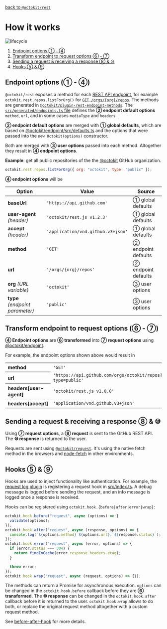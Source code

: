 [back to `@octokit/rest`](.)

# How it works

![lifecycle](assets/lifecycle.png)

<!-- ①②③④⑤⑥⑦⑧⑨⑩ -->

1. [Endpoint options ① - ④](#endpoint-options)
2. [Transform endpoint to request options ⑥ - ⑦](#transform)
3. [Sending a request & receiving a response ⑧ & ⑩](#request)
4. [Hooks ⑤ & ⑨](#request)

<a name="endpoint-options"></a>

## Endpoint options (① - ④)

`@octokit/rest` exposes a method for each [REST API endpoint](https://docs.github.com/en/rest/reference/), for example `octokit.rest.repos.listForOrg()` for [`GET /orgs/{org}/repos`](https://docs.github.com/en/rest/reference/repos/#list-organization-repositories). The methods are generated in [`@octokit/plugin-rest-endpoint-methods`](https://github.com/octokit/plugin-rest-endpoint-methods.js/). The [`src/generated/endpoints.ts` file](https://github.com/octokit/plugin-rest-endpoint-methods.js/blob/main/src/generated/endpoints.ts) defines the **② endpoint default options** `method`, `url`, and in some cases `mediaType` and `headers`.

**② endpoint default options** are merged with **① global defaults**, which are based on [@octokit/endpoint/src/defaults.ts](https://github.com/octokit/endpoint.js/blob/main/src/defaults.ts) and the options that were passed into the `new Octokit(options)` constructor.

Both are merged with **③ user options** passed into each method. Altogether they result in **④ endpoint options**.

**Example**: get all public repositories of the the [@octokit](https://github.com/octokit) GitHub organization.

```js
octokit.rest.repos.listForOrg({ org: "octokit", type: "public" });
```

**④ endpoint options** will be

<table>
  <thead>
    <tr>
      <th>Option</th>
      <th>Value</th>
      <th>Source</th>
    </tr>
  </thead>
  <tr>
    <td><strong>baseUrl</strong></td>
    <td><code>'https://api.github.com'</code></td>
    <td>① global defaults</td>
  </tr>
  <tr>
    <td><strong>user-agent</strong> <em>(header)</em></td>
    <td><code>'octokit/rest.js v1.2.3'</code></td>
    <td>① global defaults</td>
  </tr>
  <tr>
    <td><strong>accept</strong> <em>(header)</em></td>
    <td><code>'application/vnd.github.v3+json'</code></td>
    <td>① global defaults</td>
  </tr>
  <tr>
    <td><strong>method</strong></td>
    <td><code>'GET'</code></td>
    <td>② endpoint defaults</td>
  </tr>
  <tr>
    <td><strong>url</strong></td>
    <td><code>'/orgs/{org}/repos'</code></td>
    <td>② endpoint defaults</td>
  </tr>
  <tr>
    <td><strong>org</strong> <em>(URL variable)</em></td>
    <td><code>'octokit'</code></td>
    <td>③ user options</td>
  </tr>
  <tr>
    <td><strong>type</strong> <em>(endpoint parameter)</em></td>
    <td><code>'public'</code></td>
    <td>③ user options</td>
  </tr>
</table>

<a name="transform"></a>

## Transform endpoint to request options (⑥ - ⑦)

**④ Endpoint options** are **⑥ transformed** into **⑦ request options** using [@octokit/endpoint](https://github.com/octokit/endpoint.js).

For example, the endpoint options shown above would result in

<table>
  <tr>
    <th align=left>method</th>
    <td><code>'GET'</code></td>
  </tr>
  <tr>
    <th align=left>url</th>
    <td> <code>'https://api.github.com/orgs/octokit/repos?type=public'</code></td>
  </tr>
  <tr>
    <th align=left>headers[user-agent]</th>
    <td> <code>'octokit/rest.js v1.0.0'</code></td>
  </tr>
  </tr>
  <tr>
    <th align=left>headers[accept]</th>
    <td> <code>'application/vnd.github.v3+json'</code></td>
  </tr>
</table>

<a name="request"></a>

## Sending a request & receiving a response ⑧ & ⑩

Using **⑦ request options**, a **⑧ request** is sent to the GitHub REST API. The **⑩ response** is returned to the user.

Requests are sent using [`@octokit/request`](https://github.com/octokit/request.js). It's using the native fetch method in the browsers and [node-fetch](https://github.com/bitinn/node-fetch) in other environments.

<a name="hooks"></a>

## Hooks ⑤ & ⑨

Hooks are used to inject functionality like authentication. For example, the [request log plugin](https://github.com/octokit/plugin-request-log.js) is registering a request hook in [src/index.ts](https://github.com/octokit/plugin-request-log.js/blob/e8308e36e049946a0b1813b8b25aa28d4a6c8789/src/index.ts#L9-L35). A debug message is logged before sending the request, and an info message is logged once a response is received.

Hooks can be registered using `octokit.hook.{before|after|error|wrap}`:

```js
octokit.hook.before("request", async (options) => {
  validate(options);
});
octokit.hook.after("request", async (response, options) => {
  console.log(`${options.method} ${options.url}: ${response.status}`);
});
octokit.hook.error("request", async (error, options) => {
  if (error.status === 304) {
    return findInCache(error.response.headers.etag);
  }

  throw error;
});
octokit.hook.wrap("request", async (request, options) => {});
```

The methods can return a Promise for asynchronous execution. `options` can be changed in the `octokit.hook.before` callback before they are **⑥ transformed**. The **⑩ response** can be changed in the `octokit.hook.after` callback before it is returned to the user. `octokit.hook.wrap` allows to do both, or replace the original request method altogether with a custom request method.

See [before-after-hook](https://github.com/gr2m/before-after-hook) for more details.
